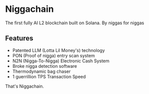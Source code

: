 # Niggachain

The first fully AI L2 blockchain built on Solana. By niggas for niggas

## Features

- Patented LLM (Lotta Lil Money's) technology
- PON (Proof of nigga) entry scan system
- N2N (Nigga-To-Nigga) Electronic Cash System
- Broke nigga detection software
- Thermodynamic bag chaser
- 1 guerrillion TPS Transaction Speed

That's Niggachain.
